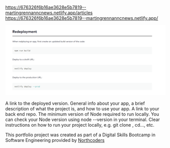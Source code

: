 https://676326f6b16ae3628e5b7819--martingrennanncnews.netlify.app/articles
https://676326f6b16ae3628e5b7819--martingrennanncnews.netlify.app/


![alt text](image-1.png)

A link to the deployed version.
General info about your app, a brief description of what the project is, and how to use your app.
A link to your back end repo.
The minimum version of Node required to run locally. You can check your Node version using node --version in your terminal.
Clear instructions on how to run your project locally, e.g. git clone <repo-url>, cd..., etc.


This portfolio project was created as part of a Digital Skills Bootcamp in Software Engineering provided by [Northcoders](https://northcoders.com/)